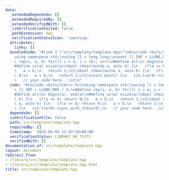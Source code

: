 ```yaml
---
data:
  _extendedDependsOn: []
  _extendedRequiredBy: []
  _extendedVerifiedWith: []
  _isVerificationFailed: false
  _pathExtension: hpp
  _verificationStatusIcon: ':warning:'
  attributes:
    links: []
  bundledCode: "#line 1 \"src/template/template.hpp\"\n#include <bits/stdc++.h>\n\
    using namespace std;\nusing ll = long long;\nconst ll INF = LLONG_MAX / 4;\n#define\
    \ rep(i, a, b) for(ll i = a; i < (b); i++)\n#define all(a) begin(a), end(a)\n\
    #define sz(a) ssize(a)\nbool chmin(auto& a, auto b) {\n   if(a <= b) return 0;\n\
    \   a = b;\n   return 1;\n}\nbool chmax(auto& a, auto b) {\n   if(a >= b) return\
    \ 0;\n   a = b;\n   return 1;\n}\n\nint main() {\n   cin.tie(0)->sync_with_stdio(0);\n\
    \   // your code here...\n}\n"
  code: "#include <bits/stdc++.h>\nusing namespace std;\nusing ll = long long;\nconst\
    \ ll INF = LLONG_MAX / 4;\n#define rep(i, a, b) for(ll i = a; i < (b); i++)\n\
    #define all(a) begin(a), end(a)\n#define sz(a) ssize(a)\nbool chmin(auto& a, auto\
    \ b) {\n   if(a <= b) return 0;\n   a = b;\n   return 1;\n}\nbool chmax(auto&\
    \ a, auto b) {\n   if(a >= b) return 0;\n   a = b;\n   return 1;\n}\n\nint main()\
    \ {\n   cin.tie(0)->sync_with_stdio(0);\n   // your code here...\n}\n"
  dependsOn: []
  isVerificationFile: false
  path: src/template/template.hpp
  requiredBy: []
  timestamp: '2024-04-04 13:43:58+09:00'
  verificationStatus: LIBRARY_NO_TESTS
  verifiedWith: []
documentation_of: src/template/template.hpp
layout: document
redirect_from:
- /library/src/template/template.hpp
- /library/src/template/template.hpp.html
title: src/template/template.hpp
---
```

